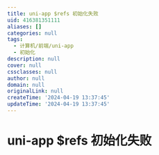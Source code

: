 ```yaml
---
title: uni-app $refs 初始化失败
uid: 416381351111
aliases: []
categories: null
tags:
  - 计算机/前端/uni-app
  - 初始化
description: null
cover: null
cssclasses: null
author: null
domain: null
originalLink: null
createTime: '2024-04-19 13:37:45'
updateTime: '2024-04-19 13:37:45'
---
```


# uni-app $refs 初始化失败
